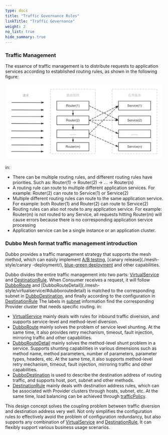 ```yaml
---
type: docs
title: "Traffic Governance Rules"
linkTitle: "Traffic Governance"
weight: 2
no_list: true
hide_summary: true
---
```




### Traffic Management

The essence of traffic management is to distribute requests to application services according to established routing rules, as shown in the following figure:

![What is traffic control](/imgs/v3/concepts/what-is-traffic-control.png)

in:
+ There can be multiple routing rules, and different routing rules have priorities. Such as: Router(1) -> Router(2) -> ... -> Router(n)
+ A routing rule can route to multiple different application services. For example: Router(2) can route to Service(1) or Service(2)
+ Multiple different routing rules can route to the same application service. For example: both Router(1) and Router(2) can route to Service(2)
+ Routing rules can also not route to any application service. For example: Router(m) is not routed to any Service, all requests hitting Router(m) will cause errors because there is no corresponding application service processing
+ Application service can be a single instance or an application cluster.

### Dubbo Mesh format traffic management introduction

Dubbo provides a traffic management strategy that supports the mesh method, which can easily implement [A/B testing](./mesh-style/ab-testing-deployment/), [canary release](./mesh-style/canary -deployment/), [blue-green deployment](./mesh-style/blue-green-deployment/) and other capabilities.

Dubbo divides the entire traffic management into two parts: [VirtualService](./mesh-style/virtualservice/) and [DestinationRule](./mesh-style/destination-rule/). When Consumer receives a request, it will follow [DubboRoute](./mesh-style/virtualservice/#dubboroute) and [DubboRouteDetail](./mesh- style/virtualservice/#dubboroutedetail) is matched to the corresponding subnet in [DubboDestination](./mesh-style/virtualservice/#dubbodestination), and finally according to the configuration in [DestinationRule](./mesh-style/destination-rule/) The labels in [subnet](./mesh-style/destination-rule/#subset) information find the corresponding Provider cluster that needs specific routing. in:

+ [VirtualService](./mesh-style/virtualservice/) mainly deals with rules for inbound traffic diversion, and supports service-level and method-level diversion.
+ [DubboRoute](./mesh-style/virtualservice/#dubboroute) mainly solves the problem of service level shunting. At the same time, it also provides retry mechanism, timeout, fault injection, mirroring traffic and other capabilities.
+ [DubboRouteDetail](./mesh-style/virtualservice/#dubboroutetail) mainly solves the method-level shunt problem in a service. Supports shunting capabilities in various dimensions such as method name, method parameters, number of parameters, parameter types, headers, etc. At the same time, it also supports method-level retry mechanism, timeout, fault injection, mirroring traffic and other capabilities.
+ [DubboDestination](./mesh-style/virtualservice/#dubbodestination) is used to describe the destination address of routing traffic, and supports host, port, subnet and other methods.
+ [DestinationRule](./mesh-style/destination-rule/) mainly deals with destination address rules, which can be associated with Provider clusters through hosts, subnet, etc. At the same time, load balancing can be achieved through [trafficPolicy](./mesh-style/destination-rule/#trafficpolicy).

This design concept solves the coupling problem between traffic diversion and destination address very well. Not only simplifies the configuration rules to effectively avoid the problem of configuration redundancy, but also supports any combination of [VirtualService](./mesh-style/virtualservice/) and [DestinationRule](./mesh-style/destination-rule/), It can flexibly support various business usage scenarios.